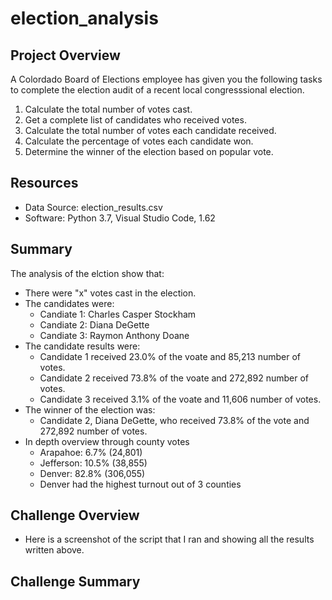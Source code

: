 # election_analysis

## Project Overview
A Colordado Board of Elections employee has given you the following tasks to complete the election audit of a recent local congresssional election.

1. Calculate the total number of votes cast.
2. Get a complete list of candidates who received votes.
3. Calculate the total number of votes each candidate received.
4. Calculate the percentage of votes each candidate won.
5. Determine the winner of the election based on popular vote.

## Resources
- Data Source: election_results.csv
- Software: Python 3.7, Visual Studio Code, 1.62

## Summary
The analysis of the elction show that:
- There were "x" votes cast in the election.
- The candidates were:
  - Candiate 1: Charles Casper Stockham
  - Candiate 2: Diana DeGette
  - Candiate 3: Raymon Anthony Doane
- The candidate results were:
  - Candidate 1 received 23.0% of the voate and 85,213 number of votes.
  - Candidate 2 received 73.8% of the voate and 272,892 number of votes.
  - Candidate 3 received 3.1% of the voate and 11,606 number of votes.
- The winner of the election was:
  - Candidate 2, Diana DeGette, who received 73.8% of the vote and 272,892 number of votes.
- In depth overview through county votes
  - Arapahoe: 6.7% (24,801)
  - Jefferson: 10.5% (38,855)
  - Denver: 82.8% (306,055)
  - Denver had the highest turnout out of 3 counties

## Challenge Overview
- Here is a screenshot of the script that I ran and showing all the results written above.


## Challenge Summary
